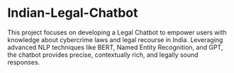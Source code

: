 # Indian-Legal-Chatbot
This project focuses on developing a Legal Chatbot to empower users with knowledge about cybercrime laws and legal recourse in India. Leveraging advanced NLP techniques like BERT, Named Entity Recognition, and GPT, the chatbot provides precise, contextually rich, and legally sound responses.
